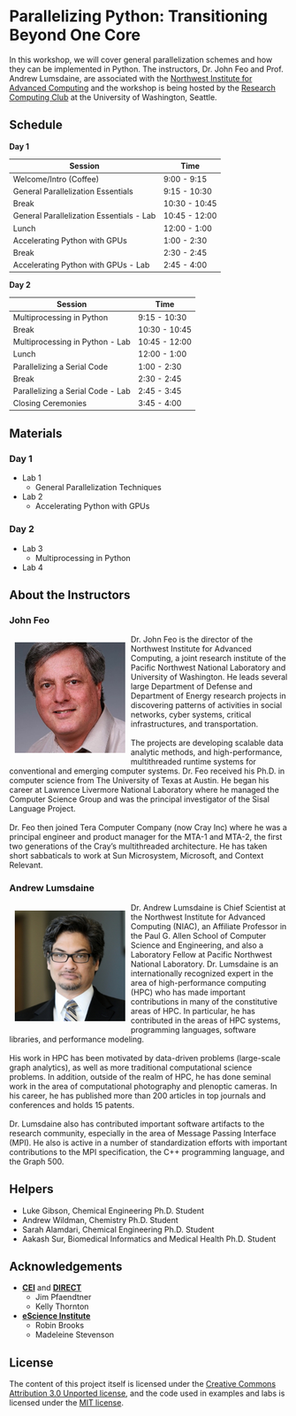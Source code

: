 # Parallelizing Python: Transitioning Beyond One Core

In this workshop, we will cover general parallelization schemes and how they can be implemented in Python. The instructors, Dr. John Feo and Prof. Andrew Lumsdaine, are associated with the [Northwest Institute for Advanced Computing](https://www.niac-uw.org/) and the workshop is being hosted by the [Research Computing Club](http://students.washington.edu/hpcc/) at the University of Washington, Seattle.

## Schedule

**Day 1**

|Session| Time|
|--- | ---|
|Welcome/Intro (Coffee)|9:00 - 9:15|
|General Parallelization Essentials|9:15 - 10:30|
|Break	|10:30 - 10:45|
|General Parallelization Essentials - Lab|10:45 - 12:00|
|Lunch	|12:00 - 1:00|
|Accelerating Python with GPUs|1:00 - 2:30|
|Break	|2:30 - 2:45|
|Accelerating Python with GPUs - Lab|	2:45 - 4:00|

**Day 2**

|Session| Time|
|--- | ---|
|Multiprocessing in Python |9:15 - 10:30|
|Break |10:30 - 10:45|
|Multiprocessing in Python - Lab |10:45 - 12:00|
|Lunch |12:00 - 1:00|
|Parallelizing a Serial Code| 1:00 - 2:30|
|Break |2:30 - 2:45|
|Parallelizing a Serial Code - Lab |2:45 - 3:45|
|Closing Ceremonies |3:45 - 4:00|


## Materials
### Day 1
- Lab 1
    - General Parallelization Techniques
- Lab 2
    - Accelerating Python with GPUs

### Day 2
- Lab 3
    - Multiprocessing in Python
- Lab 4

## About the Instructors

### John Feo
<div>
    <p style="float: left; padding: 0 10px;"><img src="./images/Feo_John-2.jpg" height=200></p>
    <p>Dr. John Feo is the director of the Northwest Institute for Advanced Computing, a joint research institute of the Pacific Northwest National Laboratory and University of Washington. He leads several large Department of Defense and Department of Energy research projects in discovering patterns of activities in social networks, cyber systems, critical infrastructures, and transportation.
    <br><br>
The projects are developing scalable data analytic methods, and high-performance, multithreaded runtime systems for conventional and emerging computer systems. Dr. Feo received his Ph.D. in computer science from The University of Texas at Austin. He began his career at Lawrence Livermore National Laboratory where he managed the Computer Science Group and was the principal investigator of the Sisal Language Project.
<br><br>
Dr. Feo then joined Tera Computer Company (now Cray Inc) where he was a principal engineer and product manager for the MTA-1 and MTA-2, the first two generations of the Cray’s multithreaded architecture. He has taken short sabbaticals to work at Sun Microsystem, Microsoft, and Context Relevant.</p>
</div>

### Andrew Lumsdaine
<div>
    <p style="float: left; padding: 0 10px;"><img src="./images/Lumsdaine_Andrew.jpg" height=200></p>
    <p>Dr. Andrew Lumsdaine is Chief Scientist at the Northwest Institute for Advanced Computing (NIAC), an Affiliate Professor in the Paul G. Allen School of Computer Science and Engineering, and also a Laboratory Fellow at Pacific Northwest National Laboratory. Dr. Lumsdaine is an internationally recognized expert in the area of high-performance computing (HPC) who has made important contributions in many of the constitutive areas of HPC. In particular, he has contributed in the areas of HPC systems, programming languages, software libraries, and performance modeling.
<br><br>
His work in HPC has been motivated by data-driven problems (large-scale graph analytics), as well as more traditional computational science problems. In addition, outside of the realm of HPC, he has done seminal work in the area of computational photography and plenoptic cameras. In his career, he has published more than 200 articles in top journals and conferences and holds 15 patents.
<br><br>
Dr. Lumsdaine also has contributed important software artifacts to the research community, especially in the area of Message Passing Interface (MPI). He also is active in a number of standardization efforts with important contributions to the MPI specification, the C++ programming language, and the Graph 500.</p>
</div>

## Helpers
- Luke Gibson, Chemical Engineering Ph.D. Student
- Andrew Wildman, Chemistry Ph.D. Student
- Sarah Alamdari, Chemical Engineering Ph.D. Student
- Aakash Sur, Biomedical Informatics and Medical Health Ph.D. Student

## Acknowledgements
- **[CEI](https://www.cei.washington.edu/)** and **[DIRECT](http://depts.washington.edu/uwdirect/)**
    - Jim Pfaendtner
    - Kelly Thornton
- **[eScience Institute](https://escience.washington.edu/)**
    - Robin Brooks
    - Madeleine Stevenson

## License
The content of this project itself is licensed under the [Creative Commons Attribution 3.0 Unported license](https://creativecommons.org/licenses/by/3.0/), and the code used in examples and labs is licensed under the [MIT license](https://github.com/UW-HPC/Parallelizing-Python-Workshop/blob/master/LICENSE).
